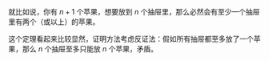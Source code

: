 就比如说，你有 $n+1$ 个苹果，想要放到 $n$ 个抽屉里，那么必然会有至少一个抽屉里有两个（或以上）的苹果。

这个定理看起来比较显然，证明方法考虑反证法：假如所有抽屉都至多放了一个苹果，那么 $n$ 个抽屉至多只能放 $n$ 个苹果，矛盾。
